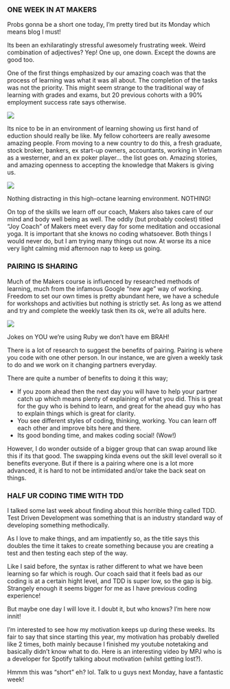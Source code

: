 ### ONE WEEK IN AT MAKERS

Probs gonna be a short one today, I’m pretty tired but its Monday which means blog I must!

Its been an exhilaratingly stressful awesomely frustrating week. Weird combination of adjectives? Yep! One up, one down. Except the downs are good too.

One of the first things emphasized by our amazing coach was that the process of learning was what it was all about. The completion of the tasks was not the priority. This might seem strange to the traditional way of learning with grades and exams, but 20 previous cohorts with a 90% employment success rate says otherwise.

![](https://cdn-images-1.medium.com/max/800/0*SzPRlN_O49KvH60Y.jpg)

Its nice to be in an environment of learning showing us first hand of eduction should really be like. My fellow cohorteers are really awesome amazing people. From moving to a new country to do this, a fresh graduate, stock broker, bankers, ex start-up owners, accountants, working in Vietnam as a westerner, and an ex poker player… the list goes on. Amazing stories, and amazing openness to accepting the knowledge that Makers is giving us.

![](https://cdn-images-1.medium.com/max/800/0*-jk-QZ3yN4jFe-2k.jpg)

Nothing distracting in this high-octane learning environment. NOTHING!

On top of the skills we learn off our coach, Makers also takes care of our mind and body well being as well. The oddly (but probably coolest) titled “Joy Coach” of Makers meet every day for some meditation and occasional yoga. It is important that she knows no coding whatsoever. Both things I would never do, but I am trying many things out now. At worse its a nice very light calming mid afternoon nap to keep us going.

### PAIRING IS SHARING

Much of the Makers course is influenced by researched methods of learning, much from the infamous Google “new age” way of working. Freedom to set our own times is pretty abundant here, we have a schedule for workshops and activities but nothing is strictly set. As long as we attend and try and complete the weekly task then its ok, we’re all adults here.

![](https://cdn-images-1.medium.com/max/800/0*sWWfaVspiQaUVr1s.jpg)

Jokes on YOU we’re using Ruby we don’t have em BRAH!

There is a lot of research to suggest the benefits of pairing. Pairing is where you code with one other person. In our instance, we are given a weekly task to do and we work on it changing partners everyday.

There are quite a number of benefits to doing it this way;

*   If you zoom ahead then the next day you will have to help your partner catch up which means plenty of explaining of what you did. This is great for the guy who is behind to learn, and great for the ahead guy who has to explain things which is great for clarity.
*   You see different styles of coding, thinking, working. You can learn off each other and improve bits here and there.
*   Its good bonding time, and makes coding social! (Wow!)

However, I do wonder outside of a bigger group that can swap around like this if its that good. The swapping kinda evens out the skill level overall so it benefits everyone. But if there is a pairing where one is a lot more advanced, it is hard to not be intimidated and/or take the back seat on things.

### HALF UR CODING TIME WITH TDD

I talked some last week about finding about this horrible thing called TDD. Test Driven Development was something that is an industry standard way of developing something methodically.

As I love to make things, and am impatiently so, as the title says this doubles the time it takes to create something because you are creating a test and then testing each step of the way.

Like I said before, the syntax is rather different to what we have been learning so far which is rough. Our coach said that it feels bad as our coding is at a certain hight level, and TDD is super low, so the gap is big. Strangely enough it seems bigger for me as I have previous coding experience!

But maybe one day I will love it. I doubt it, but who knows? I’m here now innit!

I’m interested to see how my motivation keeps up during these weeks. Its fair to say that since starting this year, my motivation has probably dwelled like 2 times, both mainly because I finished my youtube notetaking and basically didn’t know what to do. Here is an interesting video by MPJ who is a developer for Spotify talking about motivation (whilst getting lost?).

Hmmm this was “short” eh? lol. Talk to u guys next Monday, have a fantastic week!